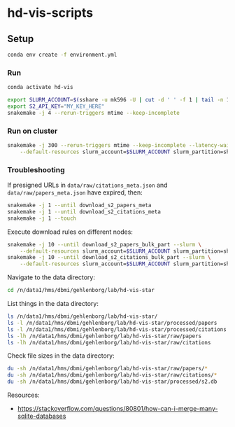 # hd-vis-scripts

## Setup

```sh
conda env create -f environment.yml
```

### Run

```sh
conda activate hd-vis

export SLURM_ACCOUNT=$(sshare -u mk596 -U | cut -d ' ' -f 1 | tail -n 1)
export S2_API_KEY="MY_KEY_HERE"
snakemake -j 4 --rerun-triggers mtime --keep-incomplete
```

### Run on cluster

```sh
snakemake -j 300 --rerun-triggers mtime --keep-incomplete --latency-wait 60 --slurm \
    --default-resources slurm_account=$SLURM_ACCOUNT slurm_partition=short runtime=30
```

### Troubleshooting

If presigned URLs in `data/raw/citations_meta.json` and `data/raw/papers_meta.json` have expired, then:

```sh
snakemake -j 1 --until download_s2_papers_meta
snakemake -j 1 --until download_s2_citations_meta
snakemake -j 1 --touch
```

Execute download rules on different nodes:

```sh
snakemake -j 10 --until download_s2_papers_bulk_part --slurm \
    --default-resources slurm_account=$SLURM_ACCOUNT slurm_partition=short runtime=30
snakemake -j 10 --until download_s2_citations_bulk_part --slurm \
    --default-resources slurm_account=$SLURM_ACCOUNT slurm_partition=short runtime=30

```

Navigate to the data directory:

```sh
cd /n/data1/hms/dbmi/gehlenborg/lab/hd-vis-star
```

List things in the data directory:

```sh
ls /n/data1/hms/dbmi/gehlenborg/lab/hd-vis-star/
ls -l /n/data1/hms/dbmi/gehlenborg/lab/hd-vis-star/processed/papers
ls -l /n/data1/hms/dbmi/gehlenborg/lab/hd-vis-star/processed/citations
ls -lh /n/data1/hms/dbmi/gehlenborg/lab/hd-vis-star/raw/papers
ls -lh /n/data1/hms/dbmi/gehlenborg/lab/hd-vis-star/raw/citations
```

Check file sizes in the data directory:

```sh
du -sh /n/data1/hms/dbmi/gehlenborg/lab/hd-vis-star/raw/papers/*
du -sh /n/data1/hms/dbmi/gehlenborg/lab/hd-vis-star/raw/citations/*
du -sh /n/data1/hms/dbmi/gehlenborg/lab/hd-vis-star/processed/s2.db
```

Resources:
- https://stackoverflow.com/questions/80801/how-can-i-merge-many-sqlite-databases
